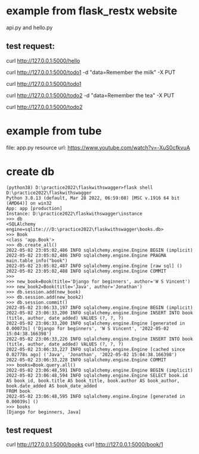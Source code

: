 # example from flask_restx website
api.py and hello.py

## test request:
curl http://127.0.0.1:5000/hello

curl http://127.0.0.1:5000/todo1 -d "data=Remember the milk" -X PUT

curl http://127.0.0.1:5000/todo1

curl http://127.0.0.1:5000/todo2 -d "data=Remember the tea" -X PUT

curl http://127.0.0.1:5000/todo2

# example from tube 
file: app.py
resource url: https://www.youtube.com/watch?v=-XuS0cfkvuA

# create db
```
(python38) D:\practice2022\flaskwithswagger>flask shell
D:\practice2022\flaskwithswagger
Python 3.8.13 (default, Mar 28 2022, 06:59:08) [MSC v.1916 64 bit (AMD64)] on win32
App: app [production]
Instance: D:\practice2022\flaskwithswagger\instance
>>> db
<SQLAlchemy engine=sqlite:///D:\practice2022\flaskwithswagger\books.db>
>>> Book
<class 'app.Book'>
>>> db.create_all()
2022-05-02 23:05:02,486 INFO sqlalchemy.engine.Engine BEGIN (implicit)
2022-05-02 23:05:02,486 INFO sqlalchemy.engine.Engine PRAGMA main.table_info("book")
2022-05-02 23:05:02,487 INFO sqlalchemy.engine.Engine [raw sql] ()
2022-05-02 23:05:02,488 INFO sqlalchemy.engine.Engine COMMIT
>>>
>>> new_book=Book(title='Django for beginners', author='W S Vincent')
>>> new_book2=Book(title='Java', author='Jonathan')
>>> db.session.add(new_book)
>>> db.session.add(new_book2)
>>> db.session.commit()
2022-05-02 23:06:33,197 INFO sqlalchemy.engine.Engine BEGIN (implicit)
2022-05-02 23:06:33,200 INFO sqlalchemy.engine.Engine INSERT INTO book (title, author, date_added) VALUES (?, ?, ?)
2022-05-02 23:06:33,200 INFO sqlalchemy.engine.Engine [generated in 0.00073s] ('Django for beginners', 'W S Vincent', '2022-05-02 15:04:38.166398')
2022-05-02 23:06:33,226 INFO sqlalchemy.engine.Engine INSERT INTO book (title, author, date_added) VALUES (?, ?, ?)
2022-05-02 23:06:33,227 INFO sqlalchemy.engine.Engine [cached since 0.02778s ago] ('Java', 'Jonathan', '2022-05-02 15:04:38.166398')
2022-05-02 23:06:33,228 INFO sqlalchemy.engine.Engine COMMIT
>>> books=Book.query.all()
2022-05-02 23:06:48,591 INFO sqlalchemy.engine.Engine BEGIN (implicit)
2022-05-02 23:06:48,594 INFO sqlalchemy.engine.Engine SELECT book.id AS book_id, book.title AS book_title, book.author AS book_author, book.date_added AS book_date_added
FROM book
2022-05-02 23:06:48,595 INFO sqlalchemy.engine.Engine [generated in 0.00039s] ()
>>> books
[Django for beginners, Java]

```
## test request
curl http://127.0.0.1:5000/books
curl http://127.0.0.1:5000/book/1
